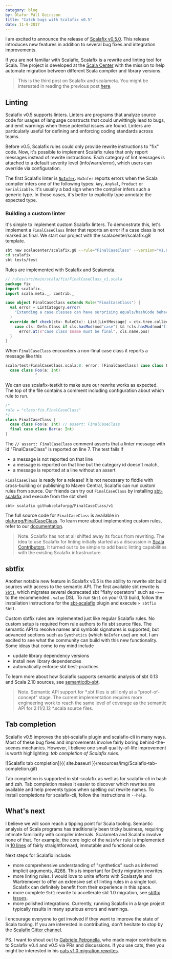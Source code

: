 ```yaml
---
category: blog
by: Ólafur Páll Geirsson
title: "Catch bugs with Scalafix v0.5"
date: 11-9-2017
---
```


I am excited to announce the release of [Scalafix v0.5.0][].
This release introduces new features in addition to several bug fixes and
integration improvements.

If you are not familiar with Scalafix, Scalafix is a rewrite and linting tool
for Scala.
The project is developed at the [Scala Center][sc] with the mission to help
automate migration between different Scala compiler and library versions.

> This is the third post on Scalafix and scalameta.
> You might be interested in reading the previous post
> [here](http://www.scala-lang.org/blog/2017/02/27/Scalafix-v0.3.html).


## Linting

Scalafix v0.5 supports linters.
Linters are programs that analyze source code for usages of language constructs that could unwittingly lead to bugs, and emit warnings when these potential issues are found.
Linters are particularly useful for defining and enforcing coding standards across teams.

Before v0.5, Scalafix rules could only provide rewrite instructions to "fix" code.
Now, it's possible to implement Scalafix rules that only report messages instead
of rewrite instructions.
Each category of lint messages is attached to a default severity level
(info/warn/error), which users can override via configuration.

The first Scalafix linter is [`NoInfer`][].
`NoInfer` reports errors when the Scala compiler infers one of the following types:
`Any`, `AnyVal`, `Product` or `Serializable`.
It's usually a bad sign when the compiler infers such a generic type.
In those cases, it's better to explicitly type annotate the expected type.


### Building a custom linter
It's simple to implement custom Scalafix linters.
To demonstrate this, let's implement a `FinalCaseClass` linter that reports an error if
a case class is not marked as final.
We start our project with the scalacenter/scalafix.g8 template.

```sh
sbt new scalacenter/scalafix.g8 --rule="FinalCaseClass" --version="v1.0"
cd scalafix
sbt tests/test
```

Rules are implemented with Scalafix and Scalameta.

```scala
// rules/src/main/scala/fix/FinalCaseClass_v1.scala
package fix
import scalafix._
import scala.meta._, contrib._

case object FinalCaseClass extends Rule("FinalCaseClass") {
  val error = LintCategory.error(
    "Extending a case classes can have surprising equals/hashCode behavior."
  )
  override def check(ctx: RuleCtx): List[LintMessage] = ctx.tree.collect {
    case cls: Defn.Class if cls.hasMod(mod"case") && !cls.hasMod(mod"final") =>
      error.at(s"case class $name must be final", cls.name.pos)
  }
}
```
When `FinalCaseClass` encounters a non-final case class it reports a message like this

```scala
scala/test/FinalCaseClass.scala:8: error: [FinalCaseClass] case class Foo must be final
  case class Foo(a: Int)
             ^
```

We can use scalafix-testkit to make sure our rewrite works as expected.
The top of the file contains a comment including configuration about
which rule to run.

```scala
/*
rule = "class:fix.FinalCaseClass"
*/
class FinalCaseClass {
  case class Foo(a: Int) // assert: FinalCaseClass
  final case class Bar(a: Int)
}
```

The `// assert: FinalCaseClass` comment asserts that a linter message with id "FinalCaseClass" is reported
on line 7.
The test fails if

- a message is not reported on that line
- a message is reported on that line but the category id doesn't match,
- a message is reported at a line without an assert

`FinalCaseClass` is ready for a release!
It is not necessary to fiddle with cross-building or publishing to Maven Central,
Scalafix can run custom rules from source.
Our friends can try out `FinalCaseClass` by installing [sbt-scalafix][]
and execute from the sbt shell

```
sbt> scalafix github:olafurpg/FinalCaseClass/v1
```

The full source code for `FinalCaseClass` is available in [olafurpg/FinalCaseClass][].
To learn more about implementing custom rules, refer to our
[documentation](https://scalacenter.github.io/scalafix/#Creatingyourownrule).

> Note. Scalafix has not at all shifted away its focus from rewriting.
> The idea to use Scalafix for linting initially started as a discussion in
> [Scala Contributors][].
> It turned out to be simple to add basic linting capabilities with the
> existing Scalafix infrastructure.

## sbtfix

Another notable new feature in Scalafix v0.5 is the ability to rewrite sbt build
sources with access to the semantic API.
The first available sbt rewrite is [`Sbt1`][], which migrates several deprecated
sbt "fishy operators" such as `<++=` to the recommended `.value` DSL.
To run `Sbt1` on your 0.13 build, follow the installation instructions for
the [sbt-scalafix][] plugin and execute `> sbtfix Sbt1`.

Custom sbtfix rules are implemented just like regular Scalafix rules.
No custom setup is required from rule authors to fix sbt source files.
The semantic API to resolve names and symbols signatures is supported, but
advanced sections such as `Synthetics` (which `NoInfer` use) are not.
I am excited to see what the community can build with this new functionality.
Some ideas that come to my mind include

- update library dependency versions
- install new library dependencies
- automatically enforce sbt best-practices

To learn more about how Scalafix supports semantic analysis of sbt 0.13 and
Scala 2.10 sources, see [semanticdb-sbt][].

> Note.
> Semantic API support for *.sbt files is still only at a "proof-of-concept"
> stage. The current implementation requires more engineering work to reach
> the same level of coverage as the semantic API for 2.11/2.12 *.scala source
> files.

## Tab completion

Scalafix v0.5 improves the sbt-scalafix plugin and scalafix-cli in many ways.
Most of these bug fixes and improvements involve fairly boring
behind-the-scenes mechanics.
However, I believe one small quality-of-life improvement is worth highlighting:
*tab completion of Scalafix rules*.

![Scalafix tab completion]({{ site.baseurl }}/resources/img/Scalafix-tab-completion.gif)

Tab completion is supported in sbt-scalafix as well as for scalafix-cli in
bash and zsh.
Tab completion makes it easier to discover which rewrites are available and
help prevents typos when spelling out rewrite names.
To install completions for scalafix-cli, follow the instructions in `--help`.

## What's next

I believe we will soon reach a tipping point for Scala tooling.
Semantic analysis of Scala programs has traditionally been tricky business,
requiring intimate familiarity with compiler internals.
Scalameta and Scalafix involve none of that.
For example, the core logic of the `NoInfer` rule is implemented in
[10 lines][NoInfer] of fairly straightforward, immutable and functional code.

Next steps for Scalafix include:

* more comprehensive understanding of "synthetics" such as inferred implicit
  arguments, [#266][]. This is important for Dotty migration rewrites.
* more linting rules. I would love to unite efforts with Scalastyle and
  Wartremover to offer an extensive set of linting rules in a single tool.
  Scalafix can definitely benefit from their experience in this space.
* more complete `Sbt1` rewrite to accellerate sbt 1.0 migration, see
  [sbtfix issues][].
* more polished integrations. Currently, running Scalafix in a large project
  typically results in many spurious errors and warnings.

I encourage everyone to get involved if they want to improve the state of Scala tooling.
If you are interested in contributing, don't hesitate to stop by the
[Scalafix Gitter channel][Gitter].

PS. I want to shout out to [Gabriele Petronella][gabro], who made major
contributions to Scalafix v0.4 and v0.5 via PRs and discussions.
If you use cats, then you might be interested in his
[cats v1.0 migration rewrites][cats].

[cats]: https://github.com/typelevel/cats/blob/master/scalafix/README.md
[scalameta/semanticdb-sbt]:https://github.com/scalameta/sbthost
[sbt-scalafix]: https://scalacenter.github.io/Scalafix/#sbt-scalafix
[scala210]: https://contributors.scala-lang.org/t/continuing-or-dropping-scala-2-10-maintenance-in-the-ecosystem/1013
[sc]: http://scala.epfl.ch/
[quasiquote]: https://github.com/scalameta/scalameta/blob/master/notes/quasiquotes.md
[Scalafix v0.5.0]: https://scalacenter.github.io/scalafix/#0.5.0
[Scalameta]: http://scalameta.org/
[NoInfer]: https://github.com/scalacenter/scalafix/blob/1cfbfe02bda4946488be4d95ce2507cc362624b1/scalafix-core/shared/src/main/scala/scalafix/internal/rule/NoInfer.scala#L21-L31
[gabro]: https://twitter.com/gabro27
[#266]: https://github.com/scalacenter/scalafix/issues/266
[sbtfix issues]: https://github.com/scalacenter/scalafix/labels/sbtfix
[semanticdb-sbt]: https://github.com/scalameta/semanticdb-sbt
[Gitter]: https://gitter.im/scalacenter/scalafix
[Scala Contributors]: https://contributors.scala-lang.org/t/whats-the-status-of-abide/609
[`Sbt1`]: https://scalacenter.github.io/scalafix/#Sbt1
[`NoInfer`]: https://scalacenter.github.io/scalafix/#NoInfer
[olafurpg/FinalCaseClass]: https://github.com/olafurpg/FinalCaseClass
